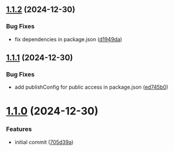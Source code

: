 ## [1.1.2](https://github.com/biemch/biem-cli/compare/1.1.1...1.1.2) (2024-12-30)


### Bug Fixes

* fix dependencies in package.json ([d1949da](https://github.com/biemch/biem-cli/commit/d1949dad0f72d7a93b328427f24259049f70a93d))



## [1.1.1](https://github.com/biemch/biem-cli/compare/1.1.0...1.1.1) (2024-12-30)


### Bug Fixes

* add publishConfig for public access in package.json ([ed745b0](https://github.com/biemch/biem-cli/commit/ed745b07025947b182d60b334c72f966db32134d))



# [1.1.0](https://github.com/biemch/biem-cli/compare/705d39a90cfea2fc76ca8ab38f368d6f8fae79fd...1.1.0) (2024-12-30)


### Features

* initial commit ([705d39a](https://github.com/biemch/biem-cli/commit/705d39a90cfea2fc76ca8ab38f368d6f8fae79fd))



